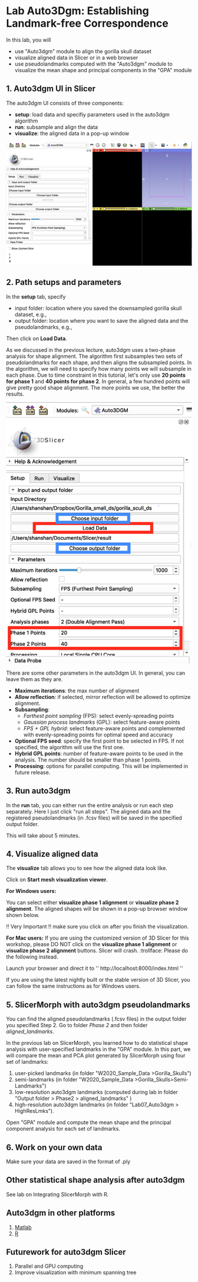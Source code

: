 # Lab Auto3Dgm: Establishing Landmark-free Correspondence 
In this lab, you will

* use "Auto3dgm" module to align the gorilla skull dataset
* visualize aligned data in Slicer or in a web browser
* use pseudolandmarks computed with the "Auto3dgm" module to visualize the mean shape and principal components in the "GPA" module
 
## 1. Auto3dgm UI in Slicer
The auto3dgm UI consists of three components:
* **setup**: load data and specifiy parameters used in the auto3dgm algorithm
* **run**: subsample and align the data
* **visualize**: the aligned data in a pop-up window

<img src="images/auto3dgm_UI.png">

## 2. Path setups and parameters
In the **setup** tab, specify 
* input folder: location where you saved the downsampled gorilla skull dataset, e.g., 
* output folder: location where you want to save the aligned data and the pseudolandmarks, e.g., 

Then click on **Load Data**.

As we discussed in the previous lecture, auto3dgm uses a two-phase analysis for shape alignment. The algorithm first subsamples two sets of pseudolandmarks for each shape, and then aligns the subsampled points. In the algorithm, we will need to specify how many points we will subsample in each phase.  Due to time constraint in this tutorial, let's only use **20 points for phase 1** and **40 points for phase 2**. In general, a few hundred points will give pretty good shape alignment. The more points we use, the better the results. 

<img src="images/autoinput.png">

There are some other parameters in the auto3dgm UI. In general, you can leave them as they are. 
* **Maximum iterations**: the max number of alignment 
* **Allow reflection**: if selected, mirror reflection will be allowed to optimize alignment. 
* **Subsampling**: 
    * *Farthest point sampling* (FPS): select evenly-spreading points
    * *Gaussian process landmarks* (GPL): select feature-aware points
    * *FPS + GPL hybrid*: select feature-aware points and complemented with evenly-spreading points for optimal speed and accuracy
* **Optional FPS seed**: specify the first point to be selected in FPS. If not specified, the algorithm will use the first one.
* **Hybrid GPL points**: number of feature-aware points to be used in the analysis. The number should be smaller than phase 1 points. 
* **Processing**: options for parallel computing. This will be implemented in future release. 

## 3. Run auto3dgm
In the **run** tab, you can either run the entire analysis or run each step separately. Here I just click "run all steps". The aligned data and the registered pseudolandmarks (in .fcsv files) will be saved in the specified output folder. 

This will take about 5 minutes. 

## 4. Visualize aligned data
The **visualize** tab allows you to see how the aligned data look like. 

Click on **Start mesh visualization viewer**. 

**For Windows users:** 

You can select either **visualize phase 1 alignment** or **visualize phase 2 alignment**.
The aligned shapes will be shown in a pop-up browser window shown below. 

:bangbang: Very Important :bangbang: make sure you click on after you finish the visualization. 


**For Mac users:**
If you are using the customized version of 3D Slicer for this workshop, please DO NOT click on the **visualize phase 1 alignment** or **visualize phase 2 alignment** buttons. Slicer will crash. :trollface: Please do the following instead.

Launch your browser and direct it to '' http://localhost:8000/index.html ''

If you are using the latest nightly built or the stable version of 3D Slicer, you can follow the same instructions as for Windows users. 


## 5. SlicerMorph with auto3dgm pseudolandmarks
You can find the aligned pseudolandmarks (.fcsv files) in the output folder you specified Step 2. Go to folder *Phase 2* and then folder *aligned_landmarks*.

In the previous lab on SlicerMorph, you learned how to do statistical shape analysis with user-specified landmarks in the "GPA" module. In this part, we will compare the mean and PCA plot generated by SlicerMorph using four set of landmarks:

1) user-picked landmarks (in folder "W2020_Sample_Data >Gorilla_Skulls")
2) semi-landmarks (in folder "W2020_Sample_Data >Gorilla_Skulls>Semi-Landmarks")
3) low-resolution auto3dgm landmarks (computed during lab in folder "Output folder > Phase2 > aligned_landmarks" )
4) high-resolution auto3dgm landmarks (in folder "Lab07_Auto3dgm > HighResLmks").

Open "GPA" module and compute the mean shape and the principal component analysis for each set of landmarks. 

## 6. Work on your own data
Make sure your data are saved in the format of .ply

## Other statistical shape analysis after auto3dgm
See lab on Integrating SlicerMorph with R. 

## Auto3dgm in other platforms
1) [Matlab](https://github.com/JuliaWinchester/auto3dgm-matlab-gorgon)
2) [R](https://github.com/sayanmuk/Auto3DGM)

## Futurework for auto3dgm Slicer
1) Parallel and GPU computing
2) Improve visualization with minimum spanning tree




